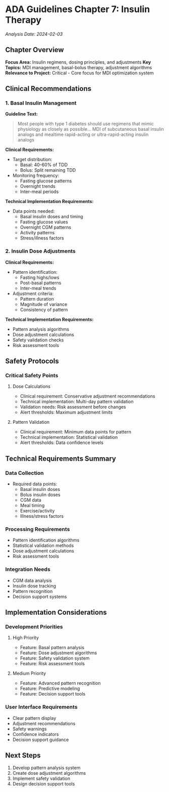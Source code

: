 # ADA Guidelines Chapter 7: Insulin Therapy
*Analysis Date: 2024-02-03*

## Chapter Overview
**Focus Area:** Insulin regimens, dosing principles, and adjustments
**Key Topics:** MDI management, basal-bolus therapy, adjustment algorithms
**Relevance to Project:** Critical - Core focus for MDI optimization system

## Clinical Recommendations
### 1. Basal Insulin Management
**Guideline Text:**
> Most people with type 1 diabetes should use regimens that mimic physiology as closely as possible... MDI of subcutaneous basal insulin analogs and mealtime rapid-acting or ultra-rapid-acting insulin analogs

**Clinical Requirements:**
- Target distribution:
  - Basal: 40-60% of TDD
  - Bolus: Split remaining TDD
- Monitoring frequency:
  - Fasting glucose patterns
  - Overnight trends
  - Inter-meal periods

**Technical Implementation Requirements:**
- Data points needed:
  - Basal insulin doses and timing
  - Fasting glucose values
  - Overnight CGM patterns
  - Activity patterns
  - Stress/illness factors

### 2. Insulin Dose Adjustments
**Clinical Requirements:**
- Pattern identification:
  - Fasting highs/lows
  - Post-basal patterns
  - Inter-meal trends
- Adjustment criteria:
  - Pattern duration
  - Magnitude of variance
  - Consistency of pattern

**Technical Implementation Requirements:**
- Pattern analysis algorithms
- Dose adjustment calculations
- Safety validation checks
- Risk assessment tools

## Safety Protocols
### Critical Safety Points
1. Dose Calculations
   - Clinical requirement: Conservative adjustment recommendations
   - Technical implementation: Multi-day pattern validation
   - Validation needs: Risk assessment before changes
   - Alert thresholds: Maximum adjustment limits

2. Pattern Validation
   - Clinical requirement: Minimum data points for pattern
   - Technical implementation: Statistical validation
   - Alert thresholds: Data confidence levels

## Technical Requirements Summary
### Data Collection
- Required data points:
  - Basal insulin doses
  - Bolus insulin doses
  - CGM data
  - Meal timing
  - Exercise/activity
  - Illness/stress factors

### Processing Requirements
- Pattern identification algorithms
- Statistical validation methods
- Dose adjustment calculations
- Risk assessment tools

### Integration Needs
- CGM data analysis
- Insulin dose tracking
- Pattern recognition
- Decision support systems

## Implementation Considerations
### Development Priorities
1. High Priority
   - Feature: Basal pattern analysis
   - Feature: Dose adjustment algorithms
   - Feature: Safety validation system
   - Feature: Risk assessment tools

2. Medium Priority
   - Feature: Advanced pattern recognition
   - Feature: Predictive modeling
   - Feature: Decision support tools

### User Interface Requirements
- Clear pattern display
- Adjustment recommendations
- Safety warnings
- Confidence indicators
- Decision support guidance

## Next Steps
1. Develop pattern analysis system
2. Create dose adjustment algorithms
3. Implement safety validation
4. Design decision support tools